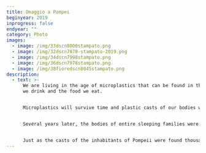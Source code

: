 ```yaml
---
title: Omaggio a Pompei
beginyear: 2019
inprogress: false
endyear: ""
category: Photo
images:
  - image: /img/33dscn8000stampato.png
  - image: /img/32dscn7978-stampato-2019.png
  - image: /img/34dscn7998stampato.png
  - image: /img/36dscn7978stampato.png
  - image: /img/38fioredscn8045stampato.png
description:
  - text: >-
      We are living in the age of microplastics that can be found in the water
      we drink and the food we eat.


      Microplastics will survive time and plastic casts of our bodies will remain, as in the eruption of Vesuvius in 79 BCE that took the inhabitants of Pompeii by surprise.


      Several years later, the bodies of entire sleeping families were found covered by a thick layer of pumice and ash.


      Just as the casts of the inhabitants of Pompeii were found thousands of years later, someday plastic casts of our bodies will also be found.
---
```

